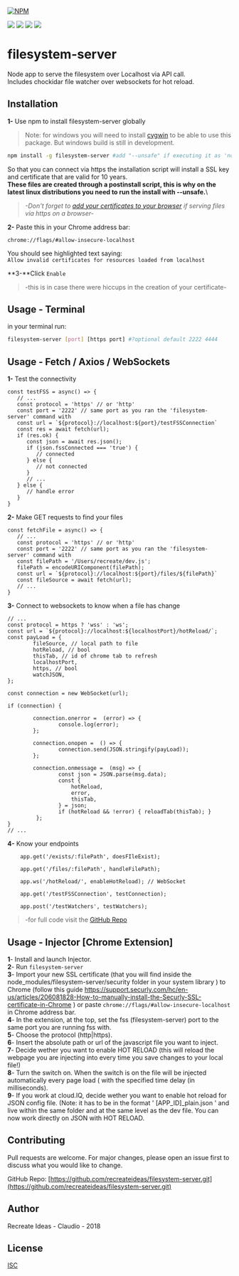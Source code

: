 [![NPM](https://nodei.co/npm/filesystem-server.png)](https://nodei.co/npm/filesystem-server/)

![](https://img.shields.io/badge/built%20for-chrome%20extensions-blue.svg)
![](https://img.shields.io/badge/downloads-4k%2Fm-green.svg)
![](https://img.shields.io/badge/dependencies-up%20to%20date-orange.svg)
![](https://img.shields.io/badge/license-ISC-purple.svg)

# filesystem-server

Node app to serve the filesystem over Localhost via API call.\
Includes chockidar file watcher over websockets for hot reload.

## Installation

**1-** Use npm to install filesystem-server globally

>Note: for windows you will need to install [cygwin](https://www.cygwin.com/) to be able to use this package. But windows build is still in development.

```bash
npm install -g filesystem-server #add "--unsafe" if executing it as 'nobody' user in linux
```
So that you can connect via https the installation script will install a SSL key and certificate that are valid for 10 years.\
**These files are created through a postinstall script, this is why on the latest linux distributions you need to run the install with --unsafe.**\
> *-Don't forget to [add your certificates to your browser](https://support.securly.com/hc/en-us/articles/206081828-How-to-manually-install-the-Securly-SSL-certificate-in-Chrome) if serving files via https on a browser-*

**2-** Paste this in your Chrome address bar:
```
chrome://flags/#allow-insecure-localhost
```
You should see highlighted text saying:\
`Allow invalid certificates for resources loaded from localhost`

**3-**Click `Enable`

>-this is in case there were hiccups in the creation of your certificate-

## Usage - Terminal
in your terminal run:
```bash
filesystem-server [port] [https port] #?optional default 2222 4444
```
## Usage - Fetch / Axios / WebSockets
**1-** Test the connectivity
```
const testFSS = async() => {
   // ...
   const protocol = 'https' // or 'http'
   const port = '2222' // same port as you ran the 'filesystem- server' command with
   const url = `${protocol}://localhost:${port}/testFSSConnection`
   const res = await fetch(url);
   if (res.ok) {
      const json = await res.json();
      if (json.fssConnected === 'true') {
         // connected
      } else {
         // not connected
      }
      // ...
   } else {
      // handle error
   }
}

```
**2-** Make GET requests to find your files

```
const fetchFile = async() => {
   // ...
   const protocol = 'https' // or 'http'
   const port = '2222' // same port as you ran the 'filesystem- server' command with
   const filePath = '/Users/recreate/dev.js';
   filePath = encodeURIComponent(filePath); 
   const url = `${protocol}://localhost:${port}/files/${filePath}`
   const fileSource = await fetch(url);
   // ...
}

```
**3-** Connect to websockets to know when a file has change 
```
// ...
const protocol = https ? 'wss' : 'ws';
const url = `${protocol}://localhost:${localhostPort}/hotReload/`;
const payLoad = {
        fileSource, // local path to file
        hotReload, // bool
        thisTab, // id of chrome tab to refresh
        localhostPort,
        https, // bool
        watchJSON,
};

const connection = new WebSocket(url);
        
if (connection) {

        connection.onerror =  (error) => {
                console.log(error);
        };

        connection.onopen =  () => {
                connection.send(JSON.stringify(payLoad));
        };

        connection.onmessage =  (msg) => {
                const json = JSON.parse(msg.data);
                const {
                    hotReload,
                    error,
                    thisTab,
                } = json;
                if (hotReload && !error) { reloadTab(thisTab); }
         };
}
// ...
```` 

**4-** Know your endpoints

```
    app.get('/exists/:filePath', doesFIleExist);

    app.get('/files/:filePath', handleFilePath);

    app.ws('/hotReload/', enableHotReload); // WebSocket

    app.get('/testFSSConnection', testConnection);

    app.post('/testWatchers', testWatchers);
```
>-for full code visit the [GitHub Repo](https://github.com/recreateideas/filesystem-server.git)

## Usage - Injector [Chrome Extension]

**1**- Install and launch Injector.\
**2**- Run `filesystem-server`\
**3**- Import your new SSL certificate (that you will find inside the node_modules/filesystem-server/security folder in your system library ) to Chrome (follow this guide https://support.securly.com/hc/en-us/articles/206081828-How-to-manually-install-the-Securly-SSL-certificate-in-Chrome ) or paste `chrome://flags/#allow-insecure-localhost` in Chrome address bar.\
**4**- In the extension, at the top, set the fss (filesystem-server) port to the same port you are running fss with.\
**5**- Choose the protocol (http|https).\
**6**- Insert the absolute path or url of the javascript file you want to inject.\
**7**- Decide wether you want to enable HOT RELOAD (this will reload the webpage you are injecting into every time you save changes to your local file!)\
**8**- Turn the switch on. When the switch is on the file will be injected automatically every page load ( with the specified time delay (in milliseconds).\
**9**- If you work at cloud.IQ, decide wether you want to enable hot reload for JSON config file. (Note: it has to be in the format ' [APP_ID]_plain.json ' and live within the same folder and at the same level as the dev file. You can now work directly on JSON with HOT RELOAD.


## Contributing
Pull requests are welcome. For major changes, please open an issue first to discuss what you would like to change.

GitHub Repo: [https://github.com/recreateideas/filesystem-server.git](https://github.com/recreateideas/filesystem-server.git)

## Author
Recreate Ideas - Claudio - 2018
## License
[ISC](https://choosealicense.com/licenses/isc/)
